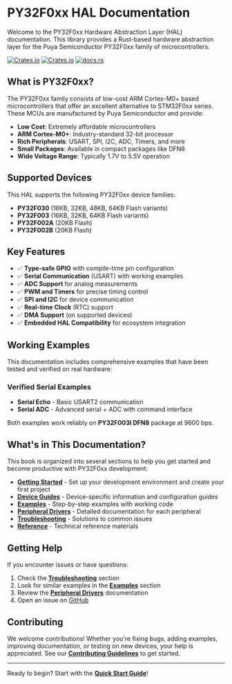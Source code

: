 # PY32F0xx HAL Documentation

Welcome to the PY32F0xx Hardware Abstraction Layer (HAL) documentation. This library provides a Rust-based hardware abstraction layer for the Puya Semiconductor PY32F0xx family of microcontrollers.

[![Crates.io](https://img.shields.io/crates/d/py32f0xx-hal.svg)](https://crates.io/crates/py32f0xx-hal)
[![Crates.io](https://img.shields.io/crates/v/py32f0xx-hal.svg)](https://crates.io/crates/py32f0xx-hal)
[![docs.rs](https://docs.rs/py32f0xx-hal/badge.svg)](https://docs.rs/py32f0xx-hal/)

## What is PY32F0xx?

The PY32F0xx family consists of low-cost ARM Cortex-M0+ based microcontrollers that offer an excellent alternative to STM32F0xx series. These MCUs are manufactured by Puya Semiconductor and provide:

- **Low Cost**: Extremely affordable microcontrollers
- **ARM Cortex-M0+**: Industry-standard 32-bit processor
- **Rich Peripherals**: USART, SPI, I2C, ADC, Timers, and more
- **Small Packages**: Available in compact packages like DFN8
- **Wide Voltage Range**: Typically 1.7V to 5.5V operation

## Supported Devices

This HAL supports the following PY32F0xx device families:

- **PY32F030** (16KB, 32KB, 48KB, 64KB Flash variants)
- **PY32F003** (16KB, 32KB, 64KB Flash variants) 
- **PY32F002A** (20KB Flash)
- **PY32F002B** (20KB Flash)

## Key Features

- ✅ **Type-safe GPIO** with compile-time pin configuration
- ✅ **Serial Communication** (USART) with working examples
- ✅ **ADC Support** for analog measurements
- ✅ **PWM and Timers** for precise timing control
- ✅ **SPI and I2C** for device communication
- ✅ **Real-time Clock** (RTC) support
- ✅ **DMA Support** (on supported devices)
- ✅ **Embedded HAL Compatibility** for ecosystem integration

## Working Examples

This documentation includes comprehensive examples that have been tested and verified on real hardware:

### Verified Serial Examples
- **Serial Echo** - Basic USART2 communication
- **Serial ADC** - Advanced serial + ADC with command interface

Both examples work reliably on **PY32F003I DFN8** package at 9600 bps.

## What's in This Documentation?

This book is organized into several sections to help you get started and become productive with PY32F0xx development:

- **[Getting Started](./getting-started/quick-start.md)** - Set up your development environment and create your first project
- **[Device Guides](./devices/py32f003-guide.md)** - Device-specific information and configuration guides  
- **[Examples](./examples/blinky.md)** - Step-by-step examples with working code
- **[Peripheral Drivers](./peripherals/gpio.md)** - Detailed documentation for each peripheral
- **[Troubleshooting](./troubleshooting/serial.md)** - Solutions to common issues
- **[Reference](./reference/pin-mapping.md)** - Technical reference materials

## Getting Help

If you encounter issues or have questions:

1. Check the **[Troubleshooting](./troubleshooting/serial.md)** section
2. Look for similar examples in the **[Examples](./examples/blinky.md)** section
3. Review the **[Peripheral Drivers](./peripherals/gpio.md)** documentation
4. Open an issue on [GitHub](https://github.com/UNIT-Electronics-MX/py32f0xx-hal)

## Contributing

We welcome contributions! Whether you're fixing bugs, adding examples, improving documentation, or testing on new devices, your help is appreciated. See our **[Contributing Guidelines](./contributing/how-to-contribute.md)** to get started.

---

Ready to begin? Start with the **[Quick Start Guide](./getting-started/quick-start.md)**!
